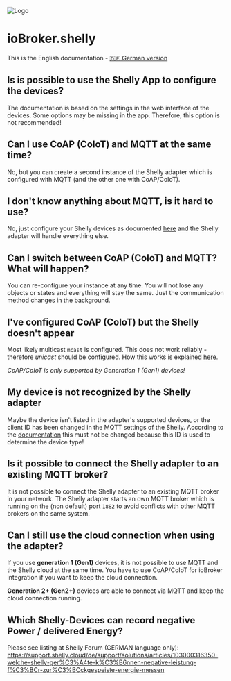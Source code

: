 ![Logo](../../admin/shelly.png)

# ioBroker.shelly

This is the English documentation - [🇩🇪 German version](../de/faq.md)

## Is is possible to use the Shelly App to configure the devices?

The documentation is based on the settings in the web interface of the devices. Some options may be missing in the app. Therefore, this option is not recommended!

## Can I use CoAP (CoIoT) and MQTT at the same time?

No, but you can create a second instance of the Shelly adapter which is configured with MQTT (and the other one with CoAP/CoIoT).

## I don't know anything about MQTT, is it hard to use?

No, just configure your Shelly devices as documented [here](protocol-mqtt.md) and the Shelly adapter will handle everything else.

## Can I switch between CoAP (CoIoT) and MQTT? What will happen?

You can re-configure your instance at any time. You will not lose any objects or states and everything will stay the same. Just the communication method changes in the background.

## I've configured CoAP (CoIoT) but the Shelly doesn't appear

Most likely multicast `mcast` is configured. This does not work reliably - therefore *unicast* should be configured. How this works is explained [here](protocol-coap.md).

*CoAP/CoIoT is only supported by Generation 1 (Gen1) devices!*

## My device is not recognized by the Shelly adapter

Maybe the device isn't listed in the adapter's supported devices, or the client ID has been changed in the MQTT settings of the Shelly. According to the [documentation](protocol-mqtt.md) this must not be changed because this ID is used to determine the device type!

## Is it possible to connect the Shelly adapter to an existing MQTT broker?

It is not possible to connect the Shelly adapter to an existing MQTT broker in your network. The Shelly adapter starts an own MQTT broker which is running on the (non default) port ``1882`` to avoid conflicts with other MQTT brokers on the same system.

## Can I still use the cloud connection when using the adapter?

If you use **generation 1 (Gen1)** devices, it is not possible to use MQTT and the Shelly cloud at the same time. You have to use CoAP/CoIoT for ioBroker integration if you want to keep the cloud connection.

**Generation 2+ (Gen2+)** devices are able to connect via MQTT and keep the cloud connection running.

## Which Shelly-Devices can record negative Power / delivered Energy?

Please see listing at Shelly Forum (GERMAN language only):  
https://support.shelly.cloud/de/support/solutions/articles/103000316350-welche-shelly-ger%C3%A4te-k%C3%B6nnen-negative-leistung-f%C3%BCr-zur%C3%BCckgespeiste-energie-messen
